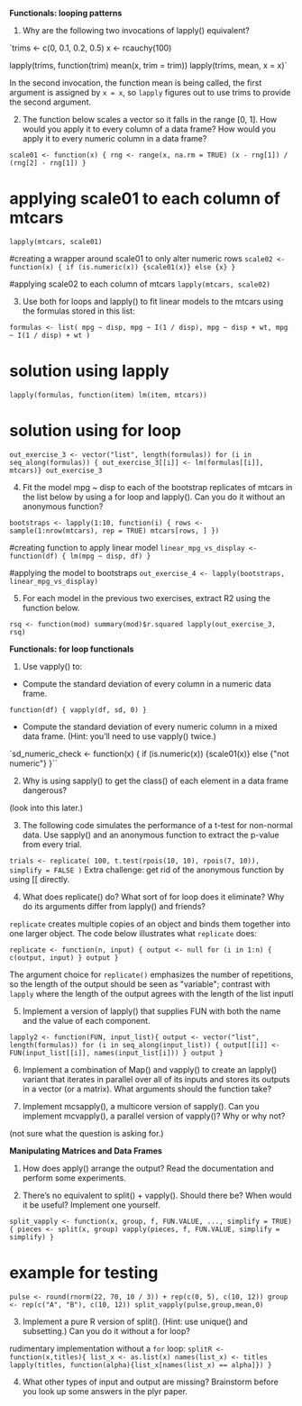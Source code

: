 **Functionals: looping patterns**

1. Why are the following two invocations of lapply() equivalent?

`trims <- c(0, 0.1, 0.2, 0.5)
x <- rcauchy(100)

lapply(trims, function(trim) mean(x, trim = trim))
lapply(trims, mean, x = x)`

In the second invocation, the function mean is being called, the first argument is assigned by `x = x`, so `lapply` figures out to use trims to provide the second argument.


2. The function below scales a vector so it falls in the range [0, 1]. How would you apply it to every column of a data frame? How would you apply it to every numeric column in a data frame?

`scale01 <- function(x) {
  rng <- range(x, na.rm = TRUE)
  (x - rng[1]) / (rng[2] - rng[1])
}`


# applying scale01 to each column of mtcars
`lapply(mtcars, scale01)`

#creating a wrapper around scale01 to only alter numeric rows
`scale02 <- function(x) {
  if (is.numeric(x)) {scale01(x)}
  else {x}
}`

#applying scale02 to each column of mtcars
`lapply(mtcars, scale02)`



3. Use both for loops and lapply() to fit linear models to the mtcars using the formulas stored in this list:

`formulas <- list(
  mpg ~ disp,
  mpg ~ I(1 / disp),
  mpg ~ disp + wt,
  mpg ~ I(1 / disp) + wt
)`

# solution using lapply
`lapply(formulas, function(item) lm(item, mtcars))`

# solution using for loop
`out_exercise_3 <- vector("list", length(formulas))
for (i in seq_along(formulas)) {
  out_exercise_3[[i]] <- lm(formulas[[i]], mtcars)}
out_exercise_3`


4. Fit the model mpg ~ disp to each of the bootstrap replicates of mtcars in the list below by using a for loop and lapply(). Can you do it without an anonymous function?

`bootstraps <- lapply(1:10, function(i) {
  rows <- sample(1:nrow(mtcars), rep = TRUE)
  mtcars[rows, ]
})`

#creating function to apply linear model
`linear_mpg_vs_display <- function(df) {
 lm(mpg ~ disp, df)
}`

#applying the model to bootstraps
`out_exercise_4 <- lapply(bootstraps, linear_mpg_vs_display)`



5. For each model in the previous two exercises, extract R2 using the function below.


`rsq <- function(mod) summary(mod)$r.squared
lapply(out_exercise_3, rsq)`


**Functionals: for loop functionals**

1. Use vapply() to:

* Compute the standard deviation of every column in a numeric data frame.

`function(df) {
 vapply(df, sd, 0)
}`

* Compute the standard deviation of every numeric column in a mixed data frame. (Hint: you’ll need to use vapply() twice.)

`sd_numeric_check <- function(x) {
  if (is.numeric(x)) {scale01(x)}
  else {"not numeric"}
}``







2. Why is using sapply() to get the class() of each element in a data frame dangerous?

(look into this later.)

3. The following code simulates the performance of a t-test for non-normal data. Use sapply() and an anonymous function to extract the p-value from every trial.

`trials <- replicate(
  100,
  t.test(rpois(10, 10), rpois(7, 10)),
  simplify = FALSE
)`
Extra challenge: get rid of the anonymous function by using [[ directly.

4. What does replicate() do? What sort of for loop does it eliminate? Why do its arguments differ from lapply() and friends?

`replicate` creates multiple copies of an object and binds them together into one larger object. The code below illustrates what `replicate` does:

`replicate <- function(n, input) {
 output <- null
 for (i in 1:n) {
  c(output, input)
 }
 output
}`

The argument choice for `replicate()` emphasizes the number of repetitions, so the length of the output should be seen as "variable"; contrast with `lapply` where the length of the output agrees with the length of the list inputl

5. Implement a version of lapply() that supplies FUN with both the name and the value of each component.

`lapply2 <- function(FUN, input_list){
 output <- vector("list", length(formulas))
 for (i in seq_along(input_list)) {
  output[[i]] <- FUN(input_list[[i]], names(input_list[i]))
 }
 output
}`

6. Implement a combination of Map() and vapply() to create an lapply() variant that iterates in parallel over all of its inputs and stores its outputs in a vector (or a matrix). What arguments should the function take?



7. Implement mcsapply(), a multicore version of sapply(). Can you implement mcvapply(), a parallel version of vapply()? Why or why not?

(not sure what the question is asking for.)




**Manipulating Matrices and Data Frames**

1. How does apply() arrange the output? Read the documentation and perform some experiments.

2. There’s no equivalent to split() + vapply(). Should there be? When would it be useful? Implement one yourself.


`split_vapply <- function(x, group, f, FUN.VALUE, ..., simplify = TRUE) {
 pieces <- split(x, group)
 vapply(pieces, f, FUN.VALUE, simplify = simplify)
}`

# example for testing
`pulse <- round(rnorm(22, 70, 10 / 3)) + rep(c(0, 5), c(10, 12))
group <- rep(c("A", "B"), c(10, 12))
split_vapply(pulse,group,mean,0)`


3. Implement a pure R version of split(). (Hint: use unique() and subsetting.) Can you do it without a for loop?

rudimentary implementation without a `for` loop:
`splitR <- function(x,titles){
 list_x <- as.list(x)
 names(list_x) <- titles
 lapply(titles, function(alpha){list_x[names(list_x) == alpha]})
}`

4. What other types of input and output are missing? Brainstorm before you look up some answers in the plyr paper.
